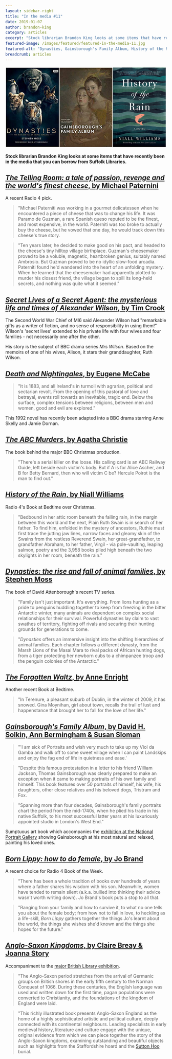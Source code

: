 ```yaml
---
layout: sidebar-right
title: "In the media #11"
date: 2019-01-07
author: brandon-king
category: articles
excerpt: "Stock librarian Brandon King looks at some items that have recently been in the media that you can borrow from Suffolk Libraries."
featured-image: /images/featured/featured-in-the-media-11.jpg
featured-alt: "Dynasties, Gainsborough's Family Album, History of the Rain"
breadcrumb: articles
---
```


![Dynasties, Gainsborough's Family Album, History of the Rain](/images/featured/featured-in-the-media-11.jpg)

**Stock librarian Brandon King looks at some items that have recently been in the media that you can borrow from Suffolk Libraries.**

## [<cite>The Telling Room: a tale of passion, revenge and the world's finest cheese</cite>, by Michael Paternini](https://suffolk.spydus.co.uk/cgi-bin/spydus.exe/ENQ/OPAC/BIBENQ?BRN=1511538)

A recent Radio 4 pick.

> "Michael Paterniti was working in a gourmet delicatessen when he encountered a piece of cheese that was to change his life. It was Paramo de Guzman, a rare Spanish queso reputed to be the finest, and most expensive, in the world. Paterniti was too broke to actually buy the cheese, but he vowed that one day, he would track down this cheese's true story.

> "Ten years later, he decided to make good on his pact, and headed to the cheese's tiny hilltop village birthplace. Guzman's cheesemaker proved to be a voluble, magnetic, heartbroken genius, suitably named Ambrosio. But Guzman proved to be no idyllic slow-food arcadia. Paterniti found he'd wandered into the heart of an unfolding mystery. When he learned that the cheesemaker had apparently plotted to murder his closest friend, the village began to spill its long-held secrets, and nothing was quite what it seemed."

## [<cite>Secret Lives of a Secret Agent: the mysterious life and times of Alexander Wilson</cite>, by Tim Crook](https://suffolk.spydus.co.uk/cgi-bin/spydus.exe/ENQ/OPAC/BIBENQ?BRN=2531487)

The Second World War Chief of MI6 said Alexander Wilson had "remarkable gifts as a writer of fiction, and no sense of responsibility in using them!" Wilson's 'secret lives' extended to his private life with four wives and four families - not necessarily one after the other.

His story is the subject of BBC drama series <cite>Mrs Wilson</cite>. Based on the memoirs of one of his wives, Alison, it stars their granddaughter, Ruth Wilson.

## [<cite>Death and Nightingales</cite>, by Eugene McCabe](https://suffolk.spydus.co.uk/cgi-bin/spydus.exe/ENQ/OPAC/BIBENQ?BRN=75626)

> "It is 1883, and all Ireland's in turmoil with agrarian, political and sectarian revolt. From the opening of this pastoral of love and betrayal, events roll towards an inevitable, tragic end. Below the surface, complex tensions between religions, between men and women, good and evil are explored."

This 1992 novel has recently been adapted into a BBC drama starring Anne Skelly and Jamie Dornan.

## [<cite>The ABC Murders</cite>, by Agatha Christie](https://suffolk.spydus.co.uk/cgi-bin/spydus.exe/ENQ/OPAC/BIBENQ?BRN=2473370)

The book behind the major BBC Christmas production.

> "There's a serial killer on the loose. His calling card is an ABC Railway Guide, left beside each victim's body. But if A is for Alice Ascher, and B for Betty Bernard, then who will victim C be? Hercule Poirot is the man to find out."

## [<cite>History of the Rain</cite>, by Niall Williams](https://suffolk.spydus.co.uk/cgi-bin/spydus.exe/ENQ/OPAC/BIBENQ?BRN=1721239)

Radio 4's Book at Bedtime over Christmas.

> "Bedbound in her attic room beneath the falling rain, in the margin between this world and the next, Plain Ruth Swain is in search of her father. To find him, enfolded in the mystery of ancestors, Ruthie must first trace the jutting jaw lines, narrow faces and gleamy skin of the Swains from the restless Reverend Swain, her great-grandfather, to grandfather Abraham, to her father, Virgil - via pole-vaulting, leaping salmon, poetry and the 3,958 books piled high beneath the two skylights in her room, beneath the rain."

## [<cite>Dynasties: the rise and fall of animal families</cite>, by Stephen Moss](https://suffolk.spydus.co.uk/cgi-bin/spydus.exe/ENQ/OPAC/BIBENQ?BRN=2446122)

The book of David Attenborough's recent TV series.

> "Family isn't just important. It's everything. From lions hunting as a pride to penguins huddling together to keep from freezing in the bitter Antarctic winter, many animals are dependent on complex social relationships for their survival. Powerful dynasties lay claim to vast swathes of territory, fighting off rivals and securing their hunting grounds for generations to come.

> "<cite>Dynasties</cite> offers an immersive insight into the shifting hierarchies of animal families. Each chapter follows a different dynasty, from the Marsh Lions of the Masai Mara to rival packs of African hunting dogs, from a tiger protecting her newborn cubs to a chimpanzee troop and the penguin colonies of the Antarctic."

## [<cite>The Forgotten Waltz</cite>, by Anne Enright](https://suffolk.spydus.co.uk/cgi-bin/spydus.exe/ENQ/OPAC/BIBENQ?BRN=231116)

Another recent Book at Bedtime.

> "In Terenure, a pleasant suburb of Dublin, in the winter of 2009, it has snowed. Gina Moynihan, girl about town, recalls the trail of lust and happenstance that brought her to fall for the love of her life."

## [<cite>Gainsborough's Family Album</cite>, by David H. Solkin, Ann Bermingham & Susan Sloman](https://suffolk.spydus.co.uk/cgi-bin/spydus.exe/ENQ/OPAC/BIBENQ?BRN=2517440)

> "'I am sick of Portraits and wish very much to take up my Viol da Gamba and walk off to some sweet village when I can paint Landskips and enjoy the fag end of life in quietness and ease.'

> "Despite this famous protestation in a letter to his friend William Jackson, Thomas Gainsborough was clearly prepared to make an exception when it came to making portraits of his own family and himself. This book features over 50 portraits of himself, his wife, his daughters, other close relatives and his beloved dogs, Tristram and Fox.

> "Spanning more than four decades, Gainsborough's family portraits chart the period from the mid-1740s, when he plied his trade in his native Suffolk, to his most successful latter years at his luxuriously appointed studio in London's West End."

Sumptuous art book which accompanies the [exhibition at the National Portrait Gallery](https://www.npg.org.uk/whatson/gainsborough/exhibition/) showing Gainsborough at his most natural and relaxed, painting his loved ones.

## [<cite>Born Lippy: how to do female</cite>, by Jo Brand](https://suffolk.spydus.co.uk/cgi-bin/spydus.exe/ENQ/OPAC/BIBENQ?BRN=2443012)

A recent choice for Radio 4 Book of the Week.

> "There has been a whole tradition of books over hundreds of years where a father shares his wisdom with his son. Meanwhile, women have tended to remain silent (a.k.a. bullied into thinking their advice wasn't worth writing down). Jo Brand's book puts a stop to all that.

> "Ranging from your family and how to survive it, to what no one tells you about the female body; from how not to fall in love, to heckling as a life-skill, <cite>Born Lippy</cite> gathers together the things Jo's learnt about the world, the things she wishes she'd known and the things she hopes for the future."

## [<cite>Anglo-Saxon Kingdoms</cite>, by Claire Breay & Joanna Story](https://suffolk.spydus.co.uk/cgi-bin/spydus.exe/ENQ/OPAC/BIBENQ?BRN=2482600)

Accompaniment to the [major British Library exhibition](https://www.bl.uk/events/anglo-saxon-kingdoms).

> "The Anglo-Saxon period stretches from the arrival of Germanic groups on British shores in the early fifth century to the Norman Conquest of 1066. During these centuries, the English language was used and written down for the first time, pagan populations were converted to Christianity, and the foundations of the kingdom of England were laid.

> "This richly illustrated book presents Anglo-Saxon England as the home of a highly sophisticated artistic and political culture, deeply connected with its continental neighbours. Leading specialists in early medieval history, literature and culture engage with the unique, original evidence from which we can piece together the story of the Anglo-Saxon kingdoms, examining outstanding and beautiful objects such as highlights from the Staffordshire hoard and the [Sutton Hoo](/news/sutton-hoo/) burial.
